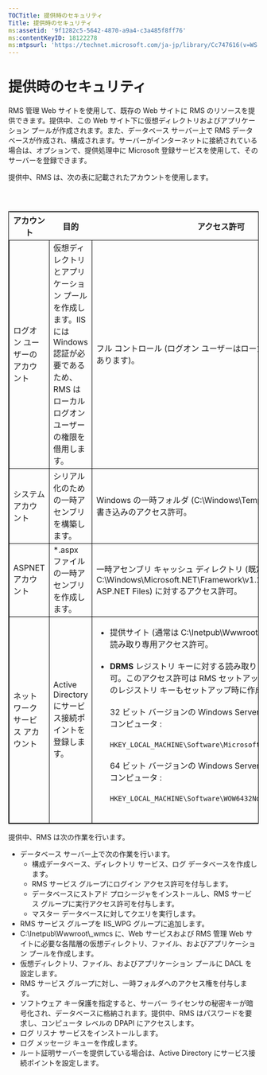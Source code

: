 ```yaml
---
TOCTitle: 提供時のセキュリティ
Title: 提供時のセキュリティ
ms:assetid: '9f1282c5-5642-4870-a9a4-c3a485f8ff76'
ms:contentKeyID: 18122278
ms:mtpsurl: 'https://technet.microsoft.com/ja-jp/library/Cc747616(v=WS.10)'
---
```


提供時のセキュリティ
====================

RMS 管理 Web サイトを使用して、既存の Web サイトに RMS のリソースを提供できます。提供中、この Web サイト下に仮想ディレクトリおよびアプリケーション プールが作成されます。また、データベース サーバー上で RMS データベースが作成され、構成されます。サーバーがインターネットに接続されている場合は、オプションで、提供処理中に Microsoft 登録サービスを使用して、そのサーバーを登録できます。

提供中、RMS は、次の表に記載されたアカウントを使用します。

###  

 
<table style="border:1px solid black;">
<colgroup>
<col width="33%" />
<col width="33%" />
<col width="33%" />
</colgroup>
<thead>
<tr class="header">
<th>アカウント</th>
<th>目的</th>
<th>アクセス許可</th>
</tr>
</thead>
<tbody>
<tr class="odd">
<td style="border:1px solid black;">ログオン ユーザーのアカウント</td>
<td style="border:1px solid black;">仮想ディレクトリとアプリケーション プールを作成します。IIS には Windows 認証が必要であるため、RMS はローカル ログオン ユーザーの権限を借用します。</td>
<td style="border:1px solid black;">フル コントロール (ログオン ユーザーはローカル管理者である必要があります)。</td>
</tr>
<tr class="even">
<td style="border:1px solid black;">システム アカウント</td>
<td style="border:1px solid black;">シリアル化のための一時アセンブリを構築します。</td>
<td style="border:1px solid black;">Windows の一時フォルダ (C:\Windows\Temp) に対する読み取りと書き込みのアクセス許可。</td>
</tr>
<tr class="odd">
<td style="border:1px solid black;">ASPNET アカウント</td>
<td style="border:1px solid black;">*.aspx ファイルの一時アセンブリを作成します。</td>
<td style="border:1px solid black;">一時アセンブリ キャッシュ ディレクトリ (既定では C:\Windows\Microsoft.NET\Framework\v1.1.4322\Temporary ASP.NET Files) に対するアクセス許可。</td>
</tr>
<tr class="even">
<td style="border:1px solid black;">ネットワーク サービス アカウント</td>
<td style="border:1px solid black;">Active Directory にサービス接続ポイントを登録します。</td>
<td style="border:1px solid black;"><ul>
<li>提供サイト (通常は C:\Inetpub\Wwwroot\Provisioning) に対する読み取り専用アクセス許可。<br />
<br />
</li>
<li><strong>DRMS</strong> レジストリ キーに対する読み取りと書き込みのアクセス許可。このアクセス許可は RMS セットアップ時に付与されます。次のレジストリ キーもセットアップ時に作成されます。<br />
<br />
32 ビット バージョンの Windows Server 2003 が動作しているコンピュータ :<br />
<br />
<code>HKEY_LOCAL_MACHINE\Software\Microsoft\DRMS\1.0</code><br />
<br />
64 ビット バージョンの Windows Server 2003 が動作しているコンピュータ :<br />
<br />
<code>HKEY_LOCAL_MACHINE\Software\WOW6432Node\Microsoft\DRMS\1.0</code><br />
<br />
</li>
</ul></td>
</tr>
</tbody>
</table>
 

提供中、RMS は次の作業を行います。

-   データベース サーバー上で次の作業を行います。
    -   構成データベース、ディレクトリ サービス、ログ データベースを作成します。
    -   RMS サービス グループにログイン アクセス許可を付与します。
    -   データベースにストアド プロシージャをインストールし、RMS サービス グループに実行アクセス許可を付与します。
    -   マスター データベースに対してクエリを実行します。
-   RMS サービス グループを IIS\_WPG グループに追加します。
-   C:\\Inetpub\\Wwwroot\\\_wmcs に、Web サービスおよび RMS 管理 Web サイトに必要な各階層の仮想ディレクトリ、ファイル、およびアプリケーション プールを作成します。
-   仮想ディレクトリ、ファイル、およびアプリケーション プールに DACL を設定します。
-   RMS サービス グループに対し、一時フォルダへのアクセス権を付与します。
-   ソフトウェア キー保護を指定すると、サーバー ライセンサの秘密キーが暗号化され、データベースに格納されます。提供中、RMS はパスワードを要求し、コンピュータ レベルの DPAPI にアクセスします。
-   ログ リスナ サービスをインストールします。
-   ログ メッセージ キューを作成します。
-   ルート証明サーバーを提供している場合は、Active Directory にサービス接続ポイントを設定します。
